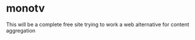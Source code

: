 # monotv
This will be a complete free site trying to work a web alternative for content aggregation
